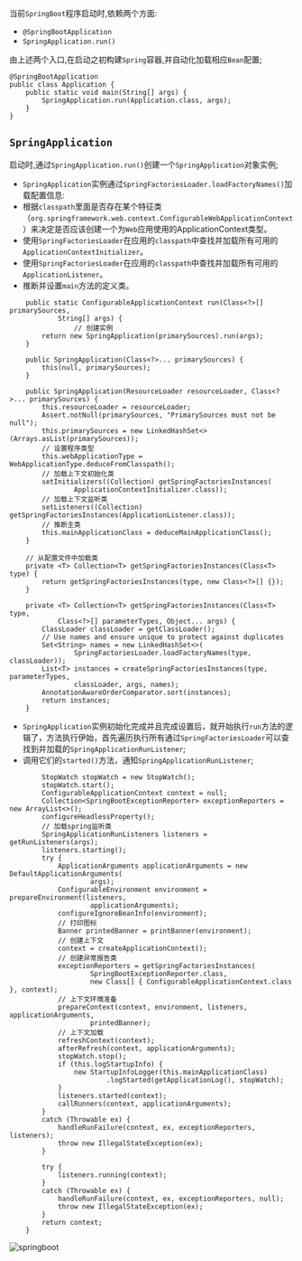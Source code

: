 当前`SpringBoot`程序启动时,依赖两个方面:
+ `@SpringBootApplication`
+ `SpringApplication.run()`

由上述两个入口,在启动之初构建`Spring`容器,并自动化加载相应`Bean`配置;

```
@SpringBootApplication
public class Application {
    public static void main(String[] args) {
        SpringApplication.run(Application.class, args);
    }
}
```

## `SpringApplication`

启动时,通过`SpringApplication.run()`创建一个`SpringApplication`对象实例;
+ `SpringApplication`实例通过`SpringFactoriesLoader.loadFactoryNames()`加载配置信息:
+ 根据`classpath`里面是否存在某个特征类（`org.springframework.web.context.ConfigurableWebApplicationContext`）来决定是否应该创建一个为`Web`应用使用的ApplicationContext类型。
+ 使用`SpringFactoriesLoader`在应用的`classpath`中查找并加载所有可用的`ApplicationContextInitializer`。
+ 使用`SpringFactoriesLoader`在应用的`classpath`中查找并加载所有可用的`ApplicationListener`。
+ 推断并设置`main`方法的定义类。

```SpringApplication
	public static ConfigurableApplicationContext run(Class<?>[] primarySources,
			String[] args) {
				// 创建实例
		return new SpringApplication(primarySources).run(args);
	}

	public SpringApplication(Class<?>... primarySources) {
		this(null, primarySources);
	}

	public SpringApplication(ResourceLoader resourceLoader, Class<?>... primarySources) {
		this.resourceLoader = resourceLoader;
		Assert.notNull(primarySources, "PrimarySources must not be null");
		this.primarySources = new LinkedHashSet<>(Arrays.asList(primarySources));
		// 设置程序类型 
		this.webApplicationType = WebApplicationType.deduceFromClasspath();
		// 加载上下文初始化类
		setInitializers((Collection) getSpringFactoriesInstances(
				ApplicationContextInitializer.class));
		// 加载上下文监听类
		setListeners((Collection) getSpringFactoriesInstances(ApplicationListener.class));
		// 推断主类
		this.mainApplicationClass = deduceMainApplicationClass();
	}

	// 从配置文件中加载类
	private <T> Collection<T> getSpringFactoriesInstances(Class<T> type) {
		return getSpringFactoriesInstances(type, new Class<?>[] {});
	}

	private <T> Collection<T> getSpringFactoriesInstances(Class<T> type,
			Class<?>[] parameterTypes, Object... args) {
		ClassLoader classLoader = getClassLoader();
		// Use names and ensure unique to protect against duplicates
		Set<String> names = new LinkedHashSet<>(
				SpringFactoriesLoader.loadFactoryNames(type, classLoader));
		List<T> instances = createSpringFactoriesInstances(type, parameterTypes,
				classLoader, args, names);
		AnnotationAwareOrderComparator.sort(instances);
		return instances;
	}
```

+ `SpringApplication`实例初始化完成并且完成设置后，就开始执行`run`方法的逻辑了，方法执行伊始，首先遍历执行所有通过`SpringFactoriesLoader`可以查找到并加载的`SpringApplicationRunListener`;
+ 调用它们的`started()`方法，通知`SpringApplicationRunListener`;


```SpringApplication.run
		StopWatch stopWatch = new StopWatch();
		stopWatch.start();
		ConfigurableApplicationContext context = null;
		Collection<SpringBootExceptionReporter> exceptionReporters = new ArrayList<>();
		configureHeadlessProperty();
		// 加载spring监听类
		SpringApplicationRunListeners listeners = getRunListeners(args);
		listeners.starting();
		try {
			ApplicationArguments applicationArguments = new DefaultApplicationArguments(
					args);
			ConfigurableEnvironment environment = prepareEnvironment(listeners,
					applicationArguments);
			configureIgnoreBeanInfo(environment);
			// 打印图标
			Banner printedBanner = printBanner(environment);
			// 创建上下文
			context = createApplicationContext();
			// 创建异常报告类
			exceptionReporters = getSpringFactoriesInstances(
					SpringBootExceptionReporter.class,
					new Class[] { ConfigurableApplicationContext.class }, context);
			// 上下文环境准备
			prepareContext(context, environment, listeners, applicationArguments,
					printedBanner);
			// 上下文加载
			refreshContext(context);
			afterRefresh(context, applicationArguments);
			stopWatch.stop();
			if (this.logStartupInfo) {
				new StartupInfoLogger(this.mainApplicationClass)
						.logStarted(getApplicationLog(), stopWatch);
			}
			listeners.started(context);
			callRunners(context, applicationArguments);
		}
		catch (Throwable ex) {
			handleRunFailure(context, ex, exceptionReporters, listeners);
			throw new IllegalStateException(ex);
		}

		try {
			listeners.running(context);
		}
		catch (Throwable ex) {
			handleRunFailure(context, ex, exceptionReporters, null);
			throw new IllegalStateException(ex);
		}
		return context;
	}
```

![springboot](/images/springboot.png)